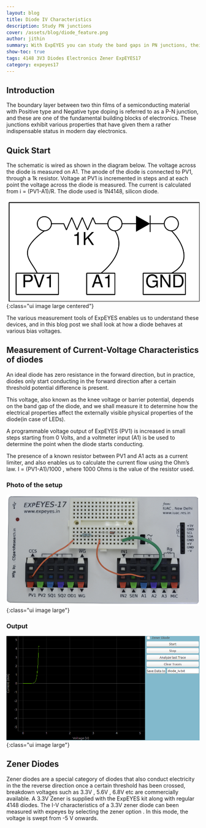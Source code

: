 ```yaml
---
layout: blog
title: Diode IV Characteristics
description: Study PN junctions
cover: /assets/blog/diode_feature.png
author: jithin
summary: With ExpEYES you can study the band gaps in PN junctions, their dependence on the emitted color if any, and also calculate the Planck's constant.
show-toc: true
tags: 4148 3V3 Diodes Electronics Zener ExpEYES17
category: expeyes17
---
```


## Introduction

The boundary layer between two thin films of a semiconducting material with Positive type and Negative type doping is referred to as a P-N junction, and these are one of the fundamental building blocks of electronics. These junctions exhibit various properties that have given them a rather indispensable status in modern day electronics.

## Quick Start

The schematic is wired as shown in the diagram below. The voltage across the diode is measured on A1. The anode of the diode is connected to PV1, through a 1k resistor. Voltage at PV1 is incremented in steps and at each point the voltage across the diode is measured. The current is calculated from i = (PV1-A1)/R. The diode used is 1N4148, silicon diode.

![](/assets/blog/schematics/diode_schematic.svg){:class="ui image large centered"}

The various measurement tools of ExpEYES enables us to understand these devices, and in this blog post we shall look at how a diode behaves at various bias voltages.

## Measurement of Current-Voltage Characteristics of diodes

An ideal diode has zero resistance in the forward direction, but in practice, diodes only start conducting in the forward direction after a certain threshold potential difference is present. 

This voltage, also known as the knee voltage or barrier potential, depends on the band gap of the diode, and we shall measure it to determine how the electrical properties affect the externally visible physical properties of the diode(in case of LEDs).

A programmable voltage output of ExpEYES (PV1) is increased in small steps starting from 0 Volts, and a voltmeter input (A1) is be used to determine the point when the diode starts conducting. 

The presence of a known resistor between PV1 and A1 acts as a current limiter, and also enables us to calculate the current flow using the Ohm’s law. I = (PV1-A1)/1000 , where 1000 Ohms is the value of the resistor used.

### Photo of the setup
![](/assets/blog/diode_photo.png){:class="ui image large"}

### Output
![](/assets/blog/diode_feature.png){:class="ui image large"}


## Zener Diodes

Zener diodes are a special category of diodes that also conduct electricity in the the reverse direction once a certain threshold has been crossed, breakdown voltages such as 3.3V , 5.6V , 6.8V etc are commercially available. A 3.3V Zener is supplied with the ExpEYES kit along with regular 4148 diodes.
The I-V characteristics of a 3.3V zener diode can been measured with expeyes by selecting the zener option . In this mode, the voltage is swept from -5 V onwards. 


